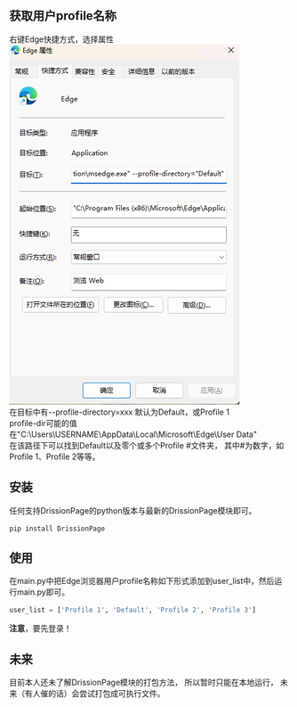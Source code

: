 ## 获取用户profile名称
右键Edge快捷方式，选择属性  
![img_1.png](readme/img_1.png)  
在目标中有--profile-directory=xxx
默认为Default，或Profile 1  
profile-dir可能的值在"C:\Users\USERNAME\AppData\Local\Microsoft\Edge\User Data"  
在该路径下可以找到Default以及零个或多个Profile #文件夹，
其中#为数字，如Profile 1、Profile 2等等。
## 安装
任何支持DrissionPage的python版本与最新的DrissionPage模块即可。
```shell
pip install DrissionPage
```
## 使用
在main.py中把Edge浏览器用户profile名称如下形式添加到user_list中，然后运行main.py即可。
```python
user_list = ['Profile 1', 'Default', 'Profile 2', 'Profile 3']
```
**注意**，要先登录！  

## 未来
目前本人还未了解DrissionPage模块的打包方法，
所以暂时只能在本地运行，
未来（有人催的话）会尝试打包成可执行文件。
